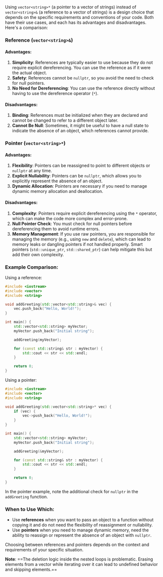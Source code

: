 Using `vector<string>*` (a pointer to a vector of strings) instead of `vector<string>&` (a reference to a vector of strings) is a design choice that depends on the specific requirements and conventions of your code. Both have their use cases, and each has its advantages and disadvantages. Here's a comparison:

### Reference (`vector<string>&`)

#### Advantages:
1. **Simplicity**: References are typically easier to use because they do not require explicit dereferencing. You can use the reference as if it were the actual object.
2. **Safety**: References cannot be `nullptr`, so you avoid the need to check for null pointers.
3. **No Need for Dereferencing**: You can use the reference directly without having to use the dereference operator (`*`).

#### Disadvantages:
1. **Binding**: References must be initialized when they are declared and cannot be changed to refer to a different object later.
2. **Cannot Be Null**: Sometimes, it might be useful to have a null state to indicate the absence of an object, which references cannot provide.

### Pointer (`vector<string>*`)

#### Advantages:
1. **Flexibility**: Pointers can be reassigned to point to different objects or `nullptr` at any time.
2. **Explicit Nullability**: Pointers can be `nullptr`, which allows you to explicitly represent the absence of an object.
3. **Dynamic Allocation**: Pointers are necessary if you need to manage dynamic memory allocation and deallocation.

#### Disadvantages:
1. **Complexity**: Pointers require explicit dereferencing using the `*` operator, which can make the code more complex and error-prone.
2. **Null Pointer Check**: You must check for null pointers before dereferencing them to avoid runtime errors.
3. **Memory Management**: If you use raw pointers, you are responsible for managing the memory (e.g., using `new` and `delete`), which can lead to memory leaks or dangling pointers if not handled properly. Smart pointers (`std::unique_ptr`, `std::shared_ptr`) can help mitigate this but add their own complexity.

### Example Comparison:

Using a reference:
```cpp
#include <iostream>
#include <vector>
#include <string>

void addGreeting(std::vector<std::string>& vec) {
    vec.push_back("Hello, World!");
}

int main() {
    std::vector<std::string> myVector;
    myVector.push_back("Initial string");

    addGreeting(myVector);

    for (const std::string& str : myVector) {
        std::cout << str << std::endl;
    }

    return 0;
}
```

Using a pointer:
```cpp
#include <iostream>
#include <vector>
#include <string>

void addGreeting(std::vector<std::string>* vec) {
    if (vec) {
        vec->push_back("Hello, World!");
    }
}

int main() {
    std::vector<std::string> myVector;
    myVector.push_back("Initial string");

    addGreeting(&myVector);

    for (const std::string& str : myVector) {
        std::cout << str << std::endl;
    }

    return 0;
}
```

In the pointer example, note the additional check for `nullptr` in the `addGreeting` function.

### When to Use Which:
- Use **references** when you want to pass an object to a function without copying it and do not need the flexibility of reassignment or nullability.
- Use **pointers** when you need to manage dynamic memory, need the ability to reassign or represent the absence of an object with `nullptr`.

Choosing between references and pointers depends on the context and requirements of your specific situation.

**Note**: ==The deletion logic inside the nested loops is problematic. Erasing elements from a vector while iterating over it can lead to undefined behavior and skipping elements.==